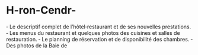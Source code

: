 # H-ron-Cendr-
‐ Le descriptif complet de l’hôtel‐restaurant et de ses nouvelles prestations.  ‐ Les menus du restaurant et quelques photos des cuisines et salles de restauration.  ‐ Le planning de réservation et de disponibilité des chambres. ‐ Des photos de la Baie de 
